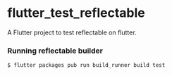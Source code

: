 # flutter_test_reflectable

A Flutter project to test reflectable on flutter.

### Running reflectable builder

```
$ flutter packages pub run build_runner build test
```
